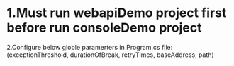 <h1>1.Must run webapiDemo project first before run consoleDemo project</h1>
2.Configure below globle paramerters in Program.cs file:<br/>
  (exceptionThreshold, durationOfBreak, retryTimes, baseAddress, path)

